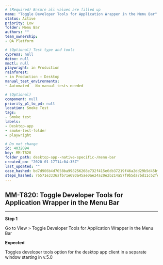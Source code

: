 ```yaml
---
# (Required) Ensure all values are filled up
name: "Toggle Developer Tools for Application Wrapper in the Menu Bar"
status: Active
priority: Low
folder: Menu Bar
authors: ""
team_ownership: 
- QA Platform

# (Optional) Test type and tools
cypress: null
detox: null
mmctl: null
playwright: in Production
rainforest: 
- in Production — Desktop
manual_test_environments: 
- Automated - No manual tests needed

# (Optional)
component: null
priority_p1_to_p4: null
location: Smoke Test
tags: 
- Smoke test
labels: 
- Desktop-app
- smoke-test-folder
- playwright

# Do not change
id: 4032094
key: MM-T820
folder_path: desktop-app--native-specific-/menu-bar
created_on: "2020-01-17T14:04:35Z"
last_updated: ""
case_hashed: bd7d906b4d7058ba998256268e732f415e6db37219f46a2dd29b5d45bff27a354b0ee4bd5e1634e82cb10d6fc63c7681
steps_hashed: 76571e3336afb71e693a45ae0ae24a20e2b214a57f9b5da7bd11cb2fdf65aced3928350e910643b71e30fd456a40fa2b
---
```


## MM-T820: Toggle Developer Tools for Application Wrapper in the Menu Bar

---

**Step 1**

Go to View > Toggle Developer Tools for Application Wrapper in the Menu Bar

**Expected**

Toggles developer tools option for the desktop app client in a separate window starting in v.5.0

